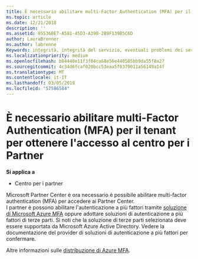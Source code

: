 ```yaml
---
title: È necessario abilitare multi-Factor Authentication (MFA) per il tenant per ottenere l'accesso a questa pagina | Centro per i partner
ms.topic: article
ms.date: 12/21/2018
description: ''
ms.assetid: 05536BE7-A581-45D3-A390-2B9F139B5C6D
author: LauraBrenner
ms.author: labrenne
Keywords: integrità, integrità del servizio, eventuali problemi dei servizi
ms.localizationpriority: medium
ms.openlocfilehash: b04440e11f3f04ca68e56e440585bb9da55f8a27
ms.sourcegitcommit: 4c34d6fcaf020bcc53eaa5f0379011a56149a14f
ms.translationtype: MT
ms.contentlocale: it-IT
ms.lasthandoff: 03/05/2019
ms.locfileid: "57586584"
---
```

# <a name="you-must-enable-multi-factor-authentication-mfa-on-your-tenant-to-gain-access-to-partner-center"></a>È necessario abilitare multi-Factor Authentication (MFA) per il tenant per ottenere l'accesso al centro per i Partner

**Si applica a**

- Centro per i partner


Microsoft Partner Center è ora necessario è possibile abilitare multi-factor authentication (MFA) per accedere ai Partner Center.  
I partner è possono abilitare l'autenticazione a più fattori tramite [soluzione di Microsoft Azure MFA](https://docs.microsoft.com/en-us/azure/active-directory/authentication/concept-mfa-howitworks) oppure adottare soluzioni di autenticazione a più fattori di terze parti. Si noti che la soluzione di terze parti selezionata deve essere supportata da Microsoft Azure Active Directory. Vedere la documentazione del provider di soluzioni di autenticazione a più fattori per confermare. 

Altre informazioni sulle [distribuzione di Azure MFA](https://docs.microsoft.com/en-us/azure/active-directory/authentication/howto-mfa-getstarted). 
 
